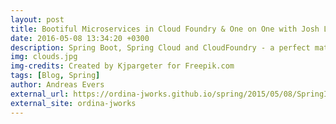 ```yaml
---
layout: post
title: Bootiful Microservices in Cloud Foundry & One on One with Josh Long
date: 2016-05-08 13:34:20 +0300
description: Spring Boot, Spring Cloud and CloudFoundry - a perfect match. Josh Long explains how to build Spring Boot microservices, deploy them in CloudFoundry and manage them using the Netflix OSS stack through Spring Cloud. Including a One on One talk.
img: clouds.jpg
img-credits: Created by Kjpargeter for Freepik.com
tags: [Blog, Spring]
author: Andreas Evers
external_url: https://ordina-jworks.github.io/spring/2015/05/08/SpringIO15-Microservices.html
external_site: ordina-jworks
---
```


